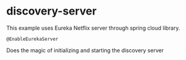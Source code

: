 # discovery-server

This example uses Eureka Netflix server through spring cloud library.

<code>@EnableEurekaServer</code>

Does the magic of initializing and starting the discovery server

